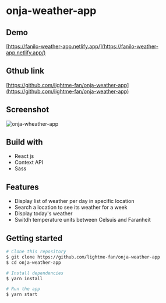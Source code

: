# onja-weather-app

## Demo
[https://fanilo-weather-app.netlify.app/](https://fanilo-weather-app.netlify.app/)

## Gthub link
[https://github.com/lightme-fan/onja-weather-app](https://github.com/lightme-fan/onja-weather-app)

## Screenshot
![onja-wheather-app](https://user-images.githubusercontent.com/60210180/143379526-060a16cd-bd3e-4e6f-8fe2-d7d21c51f2ae.png)

## Build with
- React js
- Context API
- Sass

## Features
- Display list of weather per day in specific location
- Search a location to see its weather for a week
- Display today's weather
- Switdh temperature units between Celsuis and Faranheit

## Getting started
```bash
# Clone this repository
$ git clone https://github.com/lightme-fan/onja-weather-app
$ cd onja-weather-app

# Install dependencies
$ yarn install

# Run the app
$ yarn start
```
